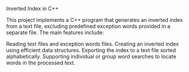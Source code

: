 Inverted Index in C++

This project implements a C++ program that generates an inverted index from a text file, excluding predefined exception words provided in a separate file. The main features include:

Reading text files and exception words files.
Creating an inverted index using efficient data structures.
Exporting the index to a text file sorted alphabetically.
Supporting individual or group word searches to locate words in the processed text.
